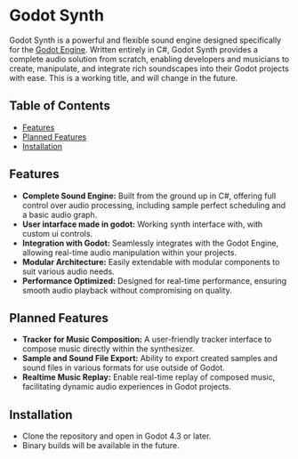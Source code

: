 # Godot Synth

Godot Synth is a powerful and flexible sound engine designed specifically for the [Godot Engine](https://godotengine.org/). Written entirely in C#, Godot Synth provides a complete audio solution from scratch, enabling developers and musicians to create, manipulate, and integrate rich soundscapes into their Godot projects with ease.
This is a working title, and will change in the future.

## Table of Contents

- [Features](#features)
- [Planned Features](#planned-features)
- [Installation](#installation)

## Features

- **Complete Sound Engine:** Built from the ground up in C#, offering full control over audio processing, including sample perfect scheduling and a basic audio graph.
- **User intarface made in godot:** Working synth interface with, with custom ui controls.
- **Integration with Godot:** Seamlessly integrates with the Godot Engine, allowing real-time audio manipulation within your projects.
- **Modular Architecture:** Easily extendable with modular components to suit various audio needs.
- **Performance Optimized:** Designed for real-time performance, ensuring smooth audio playback without compromising on quality.

## Planned Features

- **Tracker for Music Composition:** A user-friendly tracker interface to compose music directly within the synthesizer.
- **Sample and Sound File Export:** Ability to export created samples and sound files in various formats for use outside of Godot.
- **Realtime Music Replay:** Enable real-time replay of composed music, facilitating dynamic audio experiences in Godot projects.

## Installation

- Clone the repository and open in Godot 4.3 or later.
- Binary builds will be available in the future.

